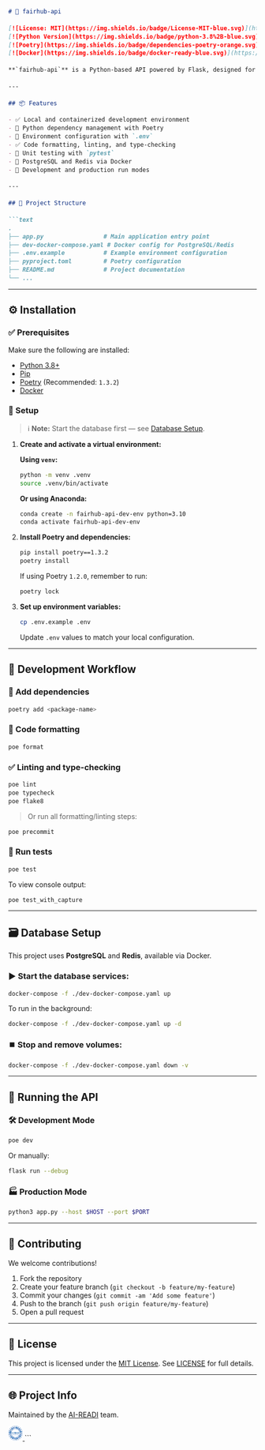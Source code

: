 ````markdown
# 🚀 fairhub-api

[![License: MIT](https://img.shields.io/badge/License-MIT-blue.svg)](https://opensource.org/licenses/mit)
[![Python Version](https://img.shields.io/badge/python-3.8%2B-blue.svg)](https://www.python.org/downloads/)
[![Poetry](https://img.shields.io/badge/dependencies-poetry-orange.svg)](https://python-poetry.org/)
[![Docker](https://img.shields.io/badge/docker-ready-blue.svg)](https://www.docker.com/)

**`fairhub-api`** is a Python-based API powered by Flask, designed for managing FAIR data infrastructures with PostgreSQL and Redis support. This repository includes developer tools for local setup, testing, and production deployment.

---

## 📦 Features

- ✅ Local and containerized development environment
- 🐍 Python dependency management with Poetry
- 📄 Environment configuration with `.env`
- ✅ Code formatting, linting, and type-checking
- 🧪 Unit testing with `pytest`
- 🐘 PostgreSQL and Redis via Docker
- 🚀 Development and production run modes

---

## 📁 Project Structure

```text
.
├── app.py                 # Main application entry point
├── dev-docker-compose.yaml # Docker config for PostgreSQL/Redis
├── .env.example           # Example environment configuration
├── pyproject.toml         # Poetry configuration
├── README.md              # Project documentation
└── ...
````

---

## ⚙️ Installation

### ✅ Prerequisites

Make sure the following are installed:

* [Python 3.8+](https://www.python.org/)
* [Pip](https://pip.pypa.io/en/stable/)
* [Poetry](https://python-poetry.org/) (Recommended: `1.3.2`)
* [Docker](https://www.docker.com/)

### 🔧 Setup

> ℹ️ **Note:** Start the database first — see [Database Setup](#-database-setup).

1. **Create and activate a virtual environment:**

   **Using `venv`:**

   ```bash
   python -m venv .venv
   source .venv/bin/activate
   ```

   **Or using Anaconda:**

   ```bash
   conda create -n fairhub-api-dev-env python=3.10
   conda activate fairhub-api-dev-env
   ```

2. **Install Poetry and dependencies:**

   ```bash
   pip install poetry==1.3.2
   poetry install
   ```

   If using Poetry `1.2.0`, remember to run:

   ```bash
   poetry lock
   ```

3. **Set up environment variables:**

   ```bash
   cp .env.example .env
   ```

   Update `.env` values to match your local configuration.

---

## 🧪 Development Workflow

### 🔄 Add dependencies

```bash
poetry add <package-name>
```

### 🧼 Code formatting

```bash
poe format
```

### ✅ Linting and type-checking

```bash
poe lint
poe typecheck
poe flake8
```

> Or run all formatting/linting steps:

```bash
poe precommit
```

### 🧪 Run tests

```bash
poe test
```

To view console output:

```bash
poe test_with_capture
```

---

## 🗃️ Database Setup

This project uses **PostgreSQL** and **Redis**, available via Docker.

### ▶️ Start the database services:

```bash
docker-compose -f ./dev-docker-compose.yaml up
```

To run in the background:

```bash
docker-compose -f ./dev-docker-compose.yaml up -d
```

### ⏹️ Stop and remove volumes:

```bash
docker-compose -f ./dev-docker-compose.yaml down -v
```

---

## 🚀 Running the API

### 🛠️ Development Mode

```bash
poe dev
```

Or manually:

```bash
flask run --debug
```

### 🏭 Production Mode

```bash
python3 app.py --host $HOST --port $PORT
```

---

## 🤝 Contributing

We welcome contributions!

1. Fork the repository
2. Create your feature branch (`git checkout -b feature/my-feature`)
3. Commit your changes (`git commit -am 'Add some feature'`)
4. Push to the branch (`git push origin feature/my-feature`)
5. Open a pull request

---

## 📄 License

This project is licensed under the [MIT License](https://opensource.org/licenses/mit).
See [LICENSE](https://github.com/AI-READI/pyfairdatatools/blob/main/LICENSE) for full details.

---

## 🌐 Project Info

Maintained by the [AI-READI](https://aireadi.org) team.

<a href="https://aireadi.org">
  <img src="https://github.com/AI-READI/AI-READI-logo/blob/main/logo/png/option2.png" height="30" alt="AI-READI Logo" />
</a>
```
